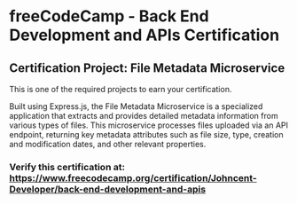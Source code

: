 # freeCodeCamp - Back End Development and APIs Certification
## Certification Project: File Metadata Microservice
This is one of the required projects to earn your certification.

Built using Express.js, the File Metadata Microservice is a specialized application that extracts and provides detailed metadata information from various types of files. This microservice processes files uploaded via an API endpoint, returning key metadata attributes such as file size, type, creation and modification dates, and other relevant properties.

### Verify this certification at: https://www.freecodecamp.org/certification/Johncent-Developer/back-end-development-and-apis

